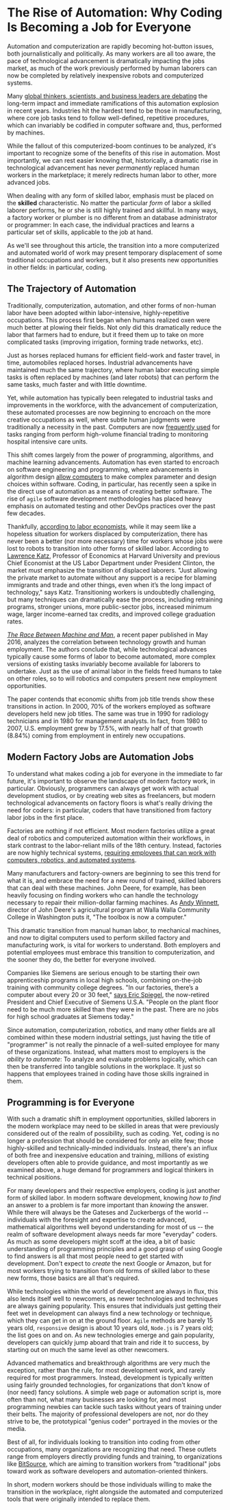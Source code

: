 # The Rise of Automation: Why Coding Is Becoming a Job for Everyone

Automation and computerization are rapidly becoming hot-button issues, both journalistically and politically.  As many workers are all too aware, the pace of technological advancement is dramatically impacting the jobs market, as much of the work previously performed by human laborers can now be completed by relatively inexpensive robots and computerized systems.

Many [global thinkers, scientists, and business leaders are debating](http://www.nytimes.com/roomfordebate/2016/10/04/easing-the-pain-of-automation) the long-term impact and immediate ramifications of this automation explosion in recent years.  Industries hit the hardest tend to be those in manufacturing, where core job tasks tend to follow well-defined, repetitive procedures, which can invariably be codified in computer software and, thus, performed by machines.

While the fallout of this computerized-boom continues to be analyzed, it's important to recognize some of the benefits of this rise in automation.  Most importantly, we can rest easier knowing that, historically, a dramatic rise in technological advancement has never _permanently_ replaced human workers in the marketplace; it merely redirects human labor to other, more advanced jobs.

When dealing with any form of skilled labor, emphasis must be placed on the **skilled** characteristic.  No matter the particular _form_ of labor a skilled laborer performs, he or she is still highly trained and skillful.  In many ways, a factory worker or plumber is no different from an database administrator or programmer: In each case, the individual practices and learns a particular set of skills, applicable to the job at hand.

As we'll see throughout this article, the transition into a more computerized and automated world of work may present temporary displacement of some traditional occupations and workers, but it also presents new opportunities in other fields: in particular, coding.

## The Trajectory of Automation

Traditionally, computerization, automation, and other forms of non-human labor have been adopted within labor-intensive, highly-repetitive occupations.  This process first began when humans realized oxen were much better at plowing their fields.  Not only did this dramatically reduce the labor that farmers had to endure, but it freed them up to take on more complicated tasks (improving irrigation, forming trade networks, etc).

Just as horses replaced humans for efficient field-work and faster travel, in time, automobiles replaced horses.  Industrial advancements have maintained much the same trajectory, where human labor executing simple tasks is often replaced by machines (and later robots) that can perform the same tasks, much faster and with little downtime.

Yet, while automation has typically been relegated to industrial tasks and improvements in the workforce, with the advancement of computerization, these automated processes are now beginning to encroach on the more creative occupations as well, where subtle human judgments were traditionally a necessity in the past.  Computers are now [frequently used](http://www.oxfordmartin.ox.ac.uk/downloads/academic/The_Future_of_Employment.pdf) for tasks ranging from perform high-volume financial trading to monitoring hospital intensive care units.

This shift comes largely from the power of programming, algorithms, and machine learning advancements.  Automation has even started to encroach on software engineering and programming, where advancements in algorithm design [allow computers](http://www.oxfordmartin.ox.ac.uk/downloads/academic/The_Future_of_Employment.pdf) to make complex parameter and design choices within software.  Coding, in particular, has recently seen a spike in the direct use of automation as a means of creating better software.  The rise of `agile` software development methodologies has placed heavy emphasis on automated testing and other DevOps practices over the past few decades.

Thankfully, [according to labor economists](https://www.nytimes.com/2016/12/21/upshot/the-long-term-jobs-killer-is-not-china-its-automation.html), while it may seem like a hopeless situation for workers displaced by computerization, there has never been a better (nor more necessary) time for workers whose jobs were lost to robots to transition into other forms of skilled labor.  According to [Lawrence Katz](http://scholar.harvard.edu/lkatz/biocv), Professor of Economics at Harvard University and previous Chief Economist at the US Labor Department under President Clinton, the market _must_ emphasize the transition of displaced laborers.  "Just allowing the private market to automate without any support is a recipe for blaming immigrants and trade and other things, even when it’s the long impact of technology," says Katz.  Transitioning workers is undoubtedly challenging, but many techniques can dramatically ease the process, including retraining programs, stronger unions, more public-sector jobs, increased minimum wage, larger income-earned tax credits, and improved college graduation rates.

[_The Race Between Machine and Man_](http://economics.mit.edu/files/11512), a recent paper published in May 2016, analyzes the correlation between technology growth and human employment.  The authors conclude that, while technological advances typically cause some forms of labor to become automated, more complex versions of existing tasks invariably become available for laborers to undertake.  Just as the use of animal labor in the fields freed humans to take on other roles, so to will robotics and computers present new employment opportunities.

The paper contends that economic shifts from job title trends show these transitions in action.  In 2000, 70% of the workers employed as software developers held new job titles.  The same was true in 1990 for radiology technicians and in 1980 for management analysts.  In fact, from 1980 to 2007, U.S. employment grew by 17.5%, with nearly half of that growth (8.84%) coming from employment in entirely new occupations.

## Modern Factory Jobs are Automation Jobs

To understand what makes coding a job for everyone in the immediate to far future, it's important to observe the landscape of modern factory work, in particular.  Obviously, programmers can always get work with actual development studios, or by creating web sites as freelancers, but modern technological advancements on factory floors is what's really driving the need for coders: in particular, coders that have transitioned from factory labor jobs in the first place.

Factories are nothing if not efficient.  Most modern factories utilize a great deal of robotics and computerized automation within their workflows, in stark contrast to the labor-reliant mills of the 18th century.  Instead, factories are now highly technical systems, [requiring employees that can work with computers, robotics, and automated systems](https://www.nytimes.com/2017/01/30/education/edlife/factory-workers-college-degree-apprenticeships.html?_r=0).

Many manufacturers and factory-owners are beginning to see this trend for what it is, and embrace the need for a new round of trained, skilled laborers that can deal with these machines.  John Deere, for example, has been heavily focusing on finding workers who can handle the technology necessary to repair their million-dollar farming machines.  As [Andy Winnett](https://www.nytimes.com/2017/01/30/education/edlife/factory-workers-college-degree-apprenticeships.html?_r=0), director of John Deere's agricultural program at Walla Walla Community College in Washington puts it, "The toolbox is now a computer."

This dramatic transition from manual human labor, to mechanical machines, and now to digital computers used to perform skilled factory and manufacturing work, is vital for workers to understand.  Both employers and potential employees must embrace this transition to computerization, and the sooner they do, the better for everyone involved.  

Companies like Siemens are serious enough to be starting their own apprenticeship programs in local high schools, combining on-the-job training with community college degrees.  "In our factories, there’s a computer about every 20 or 30 feet," [says Eric Spiegel](https://www.nytimes.com/2017/01/30/education/edlife/factory-workers-college-degree-apprenticeships.html?_r=0), the now-retired President and Chief Executive of Siemens U.S.A.  "People on the plant floor need to be much more skilled than they were in the past. There are no jobs for high school graduates at Siemens today."

Since automation, computerization, robotics, and many other fields are all combined within these modern industrial settings, just having the title of "programmer" is not really the pinnacle of a well-suited employee for many of these organizations.  Instead, what matters most to employers is the _ability to automate_: To analyze and evaluate problems logically, which can then be transferred into tangible solutions in the workplace.  It just so happens that employees trained in coding have those skills ingrained in them.

## Programming is for Everyone

With such a dramatic shift in employment opportunities, skilled laborers in the modern workplace may need to be skilled in areas that were previously considered out of the realm of possibility, such as coding.  Yet, coding is no longer a profession that should be considered for only an elite few; those highly-skilled and technically-minded individuals.  Instead, there's an influx of both free and inexpensive education and training, millions of existing developers often able to provide guidance, and most importantly as we examined above, a huge demand for programmers and logical thinkers in technical positions.

For many developers and their respective employers, coding is just another form of skilled labor.  In modern software development, knowing _how to find_ an answer to a problem is far more important than _knowing_ the answer.  While there will always be the Gateses and Zuckerbergs of the world -- individuals with the foresight and expertise to create advanced, mathematical algorithms well beyond understanding for most of us -- the realm of software development always needs far more "everyday" coders.  As much as some developers might scoff at the idea, a bit of basic understanding of programming principles and a good grasp of using Google to find answers is all that most people need to get started with development.  Don't expect to _create_ the next Google or Amazon, but for most workers trying to transition from old forms of skilled labor to these new forms, those basics are all that's required.

While technologies within the world of development are always in flux, this also lends itself well to newcomers, as newer technologies and techniques are always gaining popularity.  This ensures that individuals just getting their feet wet in development can always find a new technology or technique, which they can get in on at the ground floor.  `Agile` methods are barely 15 years old, `responsive` design is about 10 years old, `Node.js` is 7 years old; the list goes on and on.  As new technologies emerge and gain popularity, developers can quickly jump aboard that train and ride it to success, by starting out on much the same level as other newcomers.

Advanced mathematics and breakthrough algorithms are very much the exception, rather than the rule, for most development work, and rarely required for most programmers.  Instead, development is typically written using fairly grounded technologies, for organizations that don't know of (nor need) fancy solutions.  A simple web page or automation script is, more often than not, what many businesses are looking for, and most programming newbies can tackle such tasks without years of training under their belts.  The majority of professional developers are not, nor do they strive to be, the prototypical "genius coder" portrayed in the movies or the media.

Best of all, for individuals looking to transition into coding from other occupations, many organizations are recognizing that need.  These outlets range from employers directly providing funds and training, to organizations like [BitSource](http://www.bitsourceky.com/), which are aiming to transition workers from "traditional" jobs toward work as software developers and automation-oriented thinkers.

In short, modern workers should be those individuals willing to make the transition in the workplace, right alongside the automated and computerized tools that were originally intended to replace them.